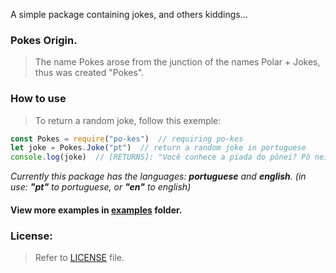 A simple package containing jokes, and others kiddings...

### Pokes Origin. 
> The name Pokes arose from the junction of the names Polar + Jokes, thus was created "Pokes".

### How to use
> To return a random joke, follow this exemple:
```js
const Pokes = require("po-kes")  // requiring po-kes
let joke = Pokes.Joke("pt")  // return a random joke in portuguese
console.log(joke)  // [RETURNS]: "Você conhece a piada do pônei? Pô nei eu..."
```
_Currently this package has the languages: **portuguese** and **english**. (in use: **"pt"** to portuguese, or **"en"** to english)_

#### View more examples in [examples](https://github.com/inex1stent/po-kes/tree/main/examples) folder.

### License:

> Refer to [LICENSE](https://github.com/inex1stent/po-kes/blob/main/LICENSE) file.
